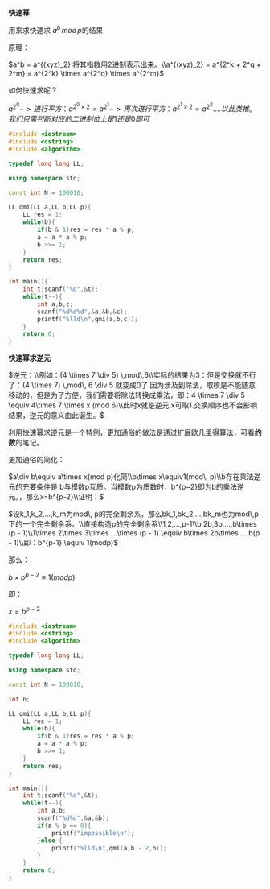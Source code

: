**快速幂**

用来求快速求 $a^b\,mod\,p$的结果

原理：

$a^b = a^{(xyz)_2} 将其指数用2进制表示出来。\\a^{(xyz)_2} = a^{2^k + 2^q + 2^m} = a^{2^k} \times a^{2^q} \times a^{2^m}$

如何快速求呢？

$a^{2^0} -> 进行平方：a^{2^0 \times 2}=a^{2^1} -> 再次进行平方：a^{2^1 \times 2}=a^{2^2}....以此类推。我们只需判断对应的二进制位上是1还是0即可$

```c++
#include <iostream>
#include <cstring>
#include <algorithm>

typedef long long LL;

using namespace std;

const int N = 100010;

LL qmi(LL a,LL b,LL p){
    LL res = 1;
    while(b){
        if(b & 1)res = res * a % p;
        a = a * a % p;
        b >>= 1;
    }
    return res;
}

int main(){
    int t;scanf("%d",&t);
    while(t--){
        int a,b,c;
        scanf("%d%d%d",&a,&b,&c);
        printf("%lld\n",qmi(a,b,c));
    }
    return 0;
}
```

**快速幂求逆元**

$逆元：\\例如：(4 \times 7 \div 5) \,mod\,6\\实际的结果为3：但是交换就不行了：(4 \times 7) \,mod\, 6 \div 5 就变成0了.因为涉及到除法，取模是不能随意移动的，但是为了方便，我们需要将除法转换成乘法，即：4 \times 7 \div 5 \equiv 4\times 7 \times x (mod 6)\\此时x就是逆元.x可取1.交换顺序也不会影响结果，逆元的意义由此诞生。$

利用快速幂求逆元是一个特例，更加通俗的做法是通过扩展欧几里得算法，可看**约数**的笔记。

更加通俗的简化：

$a\div b\equiv a\times x(mod p)化简\\b\times x\equiv1(mod\, p)\\b存在乘法逆元的充要条件是 b与模数p互质。当模数p为质数时，b^{p−2}即为b的乘法逆元。，那么x=b^{p-2}\\证明：$

$设k_1,k_2,...,k_m为mod\, p的完全剩余系，那么bk_1,bk_2,...,bk_m也为mod\,p下的一个完全剩余系。\\直接构造p的完全剩余系\\1,2,...,p-1\\b,2b,3b,...,b\times (p - 1)\\1\times 2\times 3\times ...\times (p - 1) \equiv b\times 2b\times ... b(p - 1)\\即：b^{p-1} \equiv 1(modp)$

那么：

$b\times b^{p-2} \equiv1(modp)$

即：

$x=b^{p-2}$

```c++
#include <iostream>
#include <cstring>
#include <algorithm>

typedef long long LL;

using namespace std;

const int N = 100010;

int n;

LL qmi(LL a,LL b,LL p){
    LL res = 1;
    while(b){
        if(b & 1)res = res * a % p;
        a = a * a % p;
        b >>= 1;
    }
    return res;
}

int main(){
    int t;scanf("%d",&t);
    while(t--){
        int a,b;
        scanf("%d%d",&a,&b);
        if(a % b == 0){
            printf("impossible\n");
        }else {
            printf("%lld\n",qmi(a,b - 2,b));
        }
    }
    return 0;
}
```

